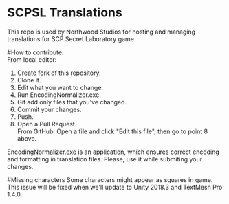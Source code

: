 # SCPSL Translations   
This repo is used by Northwood Studios for hosting and managing translations for SCP Secret Laboratory game.   

#How to contribute:   
From local editor:   
1. Create fork of this repository.   
2. Clone it.   
3. Edit what you want to change.   
4. Run EncodingNormalizer.exe.   
5. Git add only files that you've changed.   
6. Commit your changes.   
7. Push.   
8. Open a Pull Request.   
From GitHub:
Open a file and click "Edit this file", then go to point 8 above.   

EncodingNormalizer.exe is an application, which ensures correct encoding and formatting in translation files. Please, use it while submiting your changes.   

#Missing characters
Some characters might appear as squares in game. This issue will be fixed when we'll update to Unity 2018.3 and TextMesh Pro 1.4.0.
